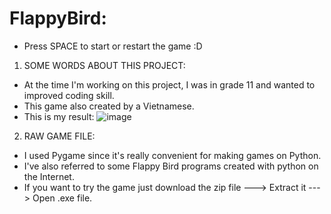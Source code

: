 # FlappyBird:
- Press SPACE to start or restart the game :D 
1. SOME WORDS ABOUT THIS PROJECT:
- At the time I'm working on this project, I was in grade 11 and wanted to improved coding skill. 
- This game also created by a Vietnamese.
- This is my result:
![image](https://user-images.githubusercontent.com/41814549/175979315-d2cb5e9a-3c9c-481d-8514-a726ae978b9f.png)

2. RAW GAME FILE:

- I used Pygame since it's really convenient for making games on Python.
- I've also referred to some Flappy Bird programs created with python on the Internet.
- If you want to try the game just download the zip file   --->   Extract it   --->   Open .exe file.
